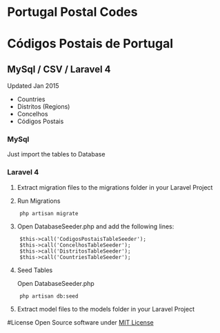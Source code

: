 # Portugal Postal Codes
# Códigos Postais de Portugal

## MySql / CSV / Laravel 4

Updated Jan 2015

* Countries
* Distritos (Regions)
* Concelhos
* Códigos Postais

### MySql

Just import the tables to Database

### Laravel 4

1) Extract migration files to the migrations folder in your Laravel Project

2) Run Migrations

```
	php artisan migrate
```

3) Open DatabaseSeeder.php and add the following lines:

```
	$this->call('CodigosPostaisTableSeeder');
	$this->call('ConcelhosTableSeeder');
	$this->call('DistritosTableSeeder');
	$this->call('CountriesTableSeeder');
```

4) Seed Tables

	Open DatabaseSeeder.php

```
	php artisan db:seed
```

5) Extract model files to the models folder in your Laravel Project

#License
Open Source software under [MIT License](http://opensource.org/licenses/MIT)